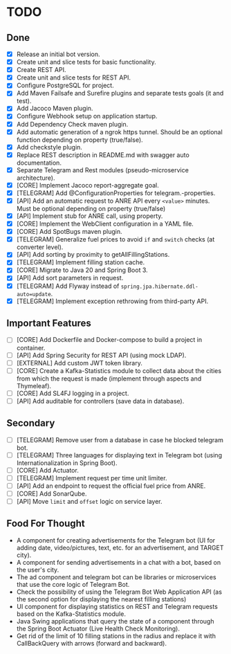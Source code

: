 # TODO

## Done

- [X] Release an initial bot version.
- [X] Create unit and slice tests for basic functionality.
- [X] Create REST API.
- [X] Create unit and slice tests for REST API.
- [X] Configure PostgreSQL for project.
- [X] Add Maven Failsafe and Surefire plugins and separate tests goals (it and test).
- [X] Add Jacoco Maven plugin.
- [X] Configure Webhook setup on application startup.
- [X] Add Dependency Check maven plugin.
- [X] Add automatic generation of a ngrok https tunnel. Should be an optional function depending on property (true/false).
- [X] Add checkstyle plugin.
- [X] Replace REST description in README.md with swagger auto documentation.
- [X] Separate Telegram and Rest modules (pseudo-microservice architecture).
- [X] [CORE] Implement Jacoco report-aggregate goal.
- [X] [TELEGRAM] Add @ConfigurationProperties for telegram.-properties.
- [X] [API] Add an automatic request to ANRE API every `<value>` minutes. Must be optional depending on property (true/false)
- [X] [API] Implement stub for ANRE call, using property.
- [X] [CORE] Implement the WebClient configuration in a YAML file.
- [X] [CORE] Add SpotBugs maven plugin.
- [X] [TELEGRAM] Generalize fuel prices to avoid `if` and `switch` checks (at converter level).
- [X] [API] Add sorting by proximity to getAllFillingStations.
- [X] [TELEGRAM] Implement filling station cache.
- [X] [CORE] Migrate to Java 20 and Spring Boot 3.
- [X] [API] Add sort parameters in request.
- [X] [TELEGRAM] Add Flyway instead of `spring.jpa.hibernate.ddl-auto=update`.
- [X] [TELEGRAM] Implement exception rethrowing from third-party API.

## Important Features

- [ ] [CORE] Add Dockerfile and Docker-compose to build a project in container.
- [ ] [API] Add Spring Security for REST API (using mock LDAP).
- [ ] [EXTERNAL] Add custom JWT token library.
- [ ] [CORE] Create a Kafka-Statistics module to collect data about the cities from which the request is made (implement through
  aspects and Thymeleaf).
- [ ] [CORE] Add SL4FJ logging in a project.
- [ ] [API] Add auditable for controllers (save data in database).

## Secondary

- [ ] [TELEGRAM] Remove user from a database in case he blocked telegram bot.
- [ ] [TELEGRAM] Three languages for displaying text in Telegram bot (using Internationalization in Spring Boot).
- [ ] [CORE] Add Actuator.
- [ ] [TELEGRAM] Implement request per time unit limiter.
- [ ] [API] Add an endpoint to request the official fuel price from ANRE.
- [ ] [CORE] Add SonarQube.
- [ ] [API] Move `limit` and `offset` logic on service layer.

## Food For Thought
- A component for creating advertisements for the Telegram bot
  (UI for adding date, video/pictures, text, etc. for an advertisement, and TARGET city).
- A component for sending advertisements in a chat with a bot, based on the user's city.
- The ad component and telegram bot can be libraries or microservices that use the core logic of Telegram Bot.
- Check the possibility of using the Telegram Bot Web Application API (as the second option for displaying the nearest filling stations)
- UI component for displaying statistics on REST and Telegram requests based on the Kafka-Statistics module.
- Java Swing applications that query the state of a component through the Spring Boot Actuator (Live Health Check Monitoring).
- Get rid of the limit of 10 filling stations in the radius and replace it with CallBackQuery with arrows (forward and backward).